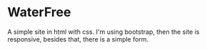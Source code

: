 # WaterFree
 A simple site in html with css. I'm using bootstrap, then the site is responsive, besides that, there is a simple form.
